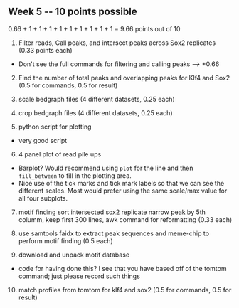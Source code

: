## Week 5 -- 10 points possible

0.66 + 1 + 1 + 1 + 1 + 1 + 1 + 1 + 1 + 1  = 9.66 points out of 10

1. Filter reads, Call peaks, and intersect peaks across Sox2 replicates (0.33 points each)

* Don't see the full commands for filtering and calling peaks --> +0.66

2. Find the number of total peaks and overlapping peaks for Klf4 and Sox2 (0.5 for commands, 0.5 for result)

3. scale bedgraph files (4 different datasets, 0.25 each)

4. crop bedgraph files (4 different datasets, 0.25 each)

5. python script for plotting

* very good script

6. 4 panel plot of read pile ups

* Barplot? Would recommend using `plot` for the line and then `fill_between` to fill in the plotting area.
* Nice use of the tick marks and tick mark labels so that we can see the different scales. Most would prefer using the same scale/max value for all four subplots.

7. motif finding sort intersected sox2 replicate narrow peak by 5th columm, keep first 300 lines, awk command for reformatting (0.33 each)

8. use samtools faidx to extract peak sequences and meme-chip to perform motif finding (0.5 each)

9. download and unpack motif database

* code for having done this? I see that you have based off of the tomtom command; just please record such things

10. match profiles from tomtom for klf4 and sox2 (0.5 for commands, 0.5 for result)
